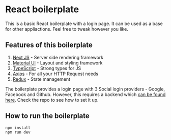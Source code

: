# React boilerplate
This is a basic React boilerplate with a login page. It can be used as a base for other appliactions. Feel free to tweak however you like.

## Features of this boilerplate

1. [Next JS](https://github.com/zeit/next.js/) - Server side rendering framework
2. [Material UI](https://github.com/mui-org/material-ui) - Layout and styling framework
3. [TypeScript](https://github.com/microsoft/TypeScript) - Strong types for JS
4. [Axios](https://github.com/axios/axios) - For all your HTTP Request needs
5. [Redux](https://github.com/reduxjs/redux) - State management

The boilerplate provides a login page with 3  Social login providers - Google, Facebook and Github.
However, this requires a backend which [can be found here](https://github.com/martinzokov/spring-backend-boilerplate). Check the repo to see how to set it up.

## How to run the boilerplate
```
npm install
npm run dev
```
